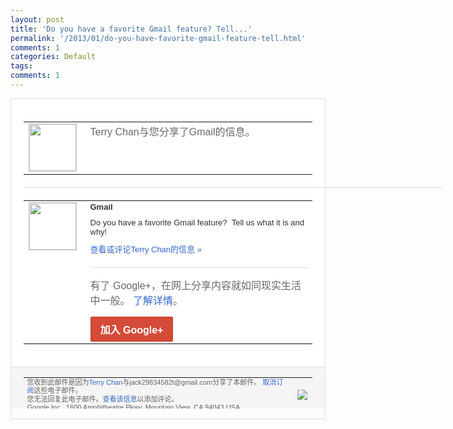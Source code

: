 ```yaml
---
layout: post
title: 'Do you have a favorite Gmail feature? Tell...'
permalink: '/2013/01/do-you-have-favorite-gmail-feature-tell.html'
comments: 1
categories: Default
tags: 
comments: 1
---
```

<!-- X-Notifications: 1:50e31ea030000000 -->

<div style="border:solid 1px #dfdfdf;color:#686868;font:13px Arial"><div style="background-color:#fff;padding:20px;"><table cellpadding="0" cellspacing="0"><tr><td style="padding-right:15px;vertical-align:top"><a href="https://plus.google.com/_/notifications/emlink?emr=14900066512970582018&amp;emid=CIDrlf6P8LQCFcgTcgodxWcAAA&amp;path=%2F108643996575278738906&amp;dt=1358450907252&amp;uob=8"><img height="75" src="https://lh3.googleusercontent.com/-KKRGTyJ5Bl0/AAAAAAAAAAI/AAAAAAAAtnY/R4QEWIp3Ur0/s75-c-k-a/photo.jpg" style="border:solid 1px #cccccc;" width="75"/></a></td><td style="width:578px;color:#333;font:13px Arial;vertical-align:top"><div style="color:#686868;font:16px Arial;padding-bottom:15px">Terry Chan与您分享了Gmail的信息。</div><div style="padding-bottom:10px"></div></td></tr></table><div style="margin:20px 0;border-bottom:solid 1px #dfdfdf;width:670px"></div><table cellpadding="0" cellspacing="0"><tr><td style="padding-right:15px;vertical-align:top"><a href="https://plus.google.com/_/notifications/emlink?emr=14900066512970582018&amp;emid=CIDrlf6P8LQCFcgTcgodxWcAAA&amp;path=%2F103345707817934461425&amp;dt=1358450907252&amp;uob=8"><img height="75" src="https://lh3.googleusercontent.com/-eTvs3hQBiWk/AAAAAAAAAAI/AAAAAAAAL1A/Ym2h1E1qWWA/s75-c-k-a/photo.jpg" style="border:solid 1px #cccccc;" width="75"/></a></td><td style="width:578px;color:#333;font:13px Arial;vertical-align:top"><div style="font-weight:bold;padding-bottom:10px">Gmail</div><div style="padding-bottom:10px">Do you have a favorite Gmail feature? &nbsp;Tell us what it is and why!&nbsp;</div><a href="https://plus.google.com/_/notifications/emlink?emr=14900066512970582018&amp;emid=CIDrlf6P8LQCFcgTcgodxWcAAA&amp;path=%2F108643996575278738906%2Fposts%2FQytiVGS54E4%3Fgpinv%3DAMIXal-Wv_q9OZUxJ00-LsNz-Ul45XwCWVkHf7S61zQZ1GZ18iydU8RKKOSYdk3F4iflFCPfC2J-gydd5-m9WtJCTXNgs3MrMu37ONRACI2K1X0jWvFWU9s&amp;dt=1358450907252&amp;uob=8" style="color:#3366CC;text-decoration:none">查看或评论Terry Chan的信息 »</a><div style="margin-top:20px;border-top:solid 1px #dfdfdf"><div style="padding:15px 0;color:#686868;font:16px Arial">有了 Google+，在网上分享内容就如同现实生活中一般。 <a href="http://www.google.com/+/learnmore/" style="color:#3366CC;text-decoration:none">了解详情</a>。</div><a href="https://plus.google.com/_/notifications/emlink?emr=14900066512970582018&amp;emid=CIDrlf6P8LQCFcgTcgodxWcAAA&amp;path=%2F%3Fgpinv%3DAMIXal-Wv_q9OZUxJ00-LsNz-Ul45XwCWVkHf7S61zQZ1GZ18iydU8RKKOSYdk3F4iflFCPfC2J-gydd5-m9WtJCTXNgs3MrMu37ONRACI2K1X0jWvFWU9s&amp;dt=1358450907252&amp;uob=8" style="display:inline-block;padding:7px 15px;background-color:#d44b38; color:#fff;font-size:16px; font-weight:bold;border-radius:2px;-webkit-border-radius:2px; -moz-border-radius:2px;border:solid 1px #c43b28; white-space:nowrap;text-decoration:none">加入 Google+</a></div></td></tr></table></div><div style="border-top:solid 1px #dfdfdf;padding:0 20px; background-color:#f5f5f5"><table cellpadding="0" cellspacing="0" style="height:50px"><tbody><tr><td style="vertical-align:middle;width:100%; color:#636363;font:11px Arial; line-height:120%">您收到此邮件是因为<a href="https://plus.google.com/_/notifications/emlink?emr=14900066512970582018&amp;emid=CIDrlf6P8LQCFcgTcgodxWcAAA&amp;path=%2F108643996575278738906%3Fgpinv%3DAMIXal-Wv_q9OZUxJ00-LsNz-Ul45XwCWVkHf7S61zQZ1GZ18iydU8RKKOSYdk3F4iflFCPfC2J-gydd5-m9WtJCTXNgs3MrMu37ONRACI2K1X0jWvFWU9s&amp;dt=1358450907252&amp;uob=8" style="color:#3366CC;text-decoration:none">Terry Chan</a>与jack29834582t@gmail.com分享了本邮件。 <a href="https://plus.google.com/_/notifications/emlink?emr=14900066512970582018&amp;emid=CIDrlf6P8LQCFcgTcgodxWcAAA&amp;path=%2F_%2Fnonplus%2Femailsettings%3Fgpinv%3DAMIXal-Wv_q9OZUxJ00-LsNz-Ul45XwCWVkHf7S61zQZ1GZ18iydU8RKKOSYdk3F4iflFCPfC2J-gydd5-m9WtJCTXNgs3MrMu37ONRACI2K1X0jWvFWU9s%26est%3DADH5u8WCGyKx4pRB6i6zV6o9lX81pTOT1XLi-Cw8YgrwGBL60-z3LgXjVFHU17OhOkFKT92qdtJngHmYspFKe0pPJPW1OgriOf33rLzzMDbEG_d0o6V6jbKzlsQEnJ1qwn5rBSJ-mlhIHV7oZYFmWcJ3zbWwutbt1w&amp;dt=1358450907252&amp;uob=8" style="color:#3366CC;text-decoration:none">取消订阅</a>这些电子邮件。<br/>您无法回复此电子邮件。<a href="https://plus.google.com/_/notifications/emlink?emr=14900066512970582018&amp;emid=CIDrlf6P8LQCFcgTcgodxWcAAA&amp;path=%2F108643996575278738906%2Fposts%2FQytiVGS54E4%3Fgpinv%3DAMIXal-Wv_q9OZUxJ00-LsNz-Ul45XwCWVkHf7S61zQZ1GZ18iydU8RKKOSYdk3F4iflFCPfC2J-gydd5-m9WtJCTXNgs3MrMu37ONRACI2K1X0jWvFWU9s&amp;dt=1358450907252&amp;uob=8" style="color:#3366CC;text-decoration:none">查看该信息</a>以添加评论。<br/>Google Inc., 1600 Amphitheatre Pkwy, Mountain View, CA 94043 USA<br/></td><td><img src="https://ssl.gstatic.com/s2/oz/images/notifications/logo/google-plus-6617a72bb36cc548861652780c9e6ff1.png"/></td></tr></tbody></table></div></div>